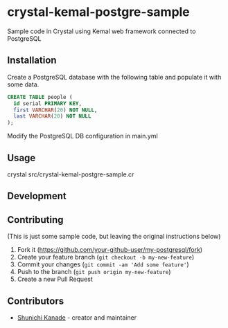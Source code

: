 # crystal-kemal-postgre-sample

Sample code in Crystal using Kemal web framework connected to PostgreSQL 

## Installation

Create a PostgreSQL database with the following table and populate it with some data.

```sql
CREATE TABLE people (
  id serial PRIMARY KEY,
  first VARCHAR(20) NOT NULL,
  last VARCHAR(20) NOT NULL
);
```

Modify the PostgreSQL DB configuration in main.yml 

## Usage

crystal src/crystal-kemal-postgre-sample.cr 

## Development

## Contributing

(This is just some sample code, but leaving the original instructions below)

1. Fork it (<https://github.com/your-github-user/my-postgresql/fork>)
2. Create your feature branch (`git checkout -b my-new-feature`)
3. Commit your changes (`git commit -am 'Add some feature'`)
4. Push to the branch (`git push origin my-new-feature`)
5. Create a new Pull Request

## Contributors

- [Shunichi Kanade](https://github.com/skanade) - creator and maintainer
